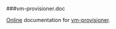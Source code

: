 ###vm-provisioner.doc

[Online](http://milewdev.github.io/vm-provisioner.doc/) documentation for [vm-provisioner](https://github.com/milewdev/vm-provisioner).
